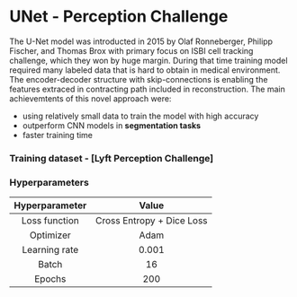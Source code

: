 # UNet - Perception Challenge

The U-Net model was introducted in 2015 by Olaf Ronneberger, Philipp Fischer, and Thomas Brox with primary focus on ISBI cell tracking challenge, which they won by huge margin. During that time training model required many labeled data that is hard to obtain in medical environment. The encoder-decoder structure with skip-connections is enabling the features extraced in contracting path included in reconstruction. 
The main achievemtents of this novel approach were:
- using relatively small data to train the model with high accuracy
- outperform CNN models in __segmentation tasks__
- faster training time

### Training dataset - [Lyft Perception Challenge]
### Hyperparameters

| Hyperparameter | Value | 
|:--------------:|:-----:|
| Loss function | Cross Entropy + Dice Loss | 
| Optimizer    | Adam | 
| Learning rate | 0.001 | 
| Batch   | 16 | 
| Epochs | 200 |
